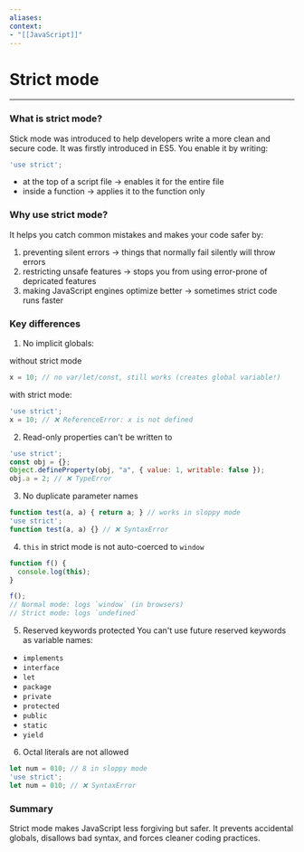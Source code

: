 ```yaml
---
aliases:
context:
- "[[JavaScript]]"
---
```


# Strict mode

---
### What is strict mode?

Stick mode was introduced to help developers write a more clean and secure code.
It was firstly introduced in ES5.
You enable it by writing:
```js
'use strict';
```
- at the top of a script file -> enables it for the entire file
- inside a function -> applies it to the function only

### Why use strict mode?
It helps you catch common mistakes and makes your code safer by:
1. preventing silent errors -> things that normally fail silently will throw errors
2. restricting unsafe features -> stops you from using error-prone of depricated features
3. making JavaScript engines optimize better -> sometimes strict code runs faster

### Key differences
1. No implicit globals:

without strict mode
```js
x = 10; // no var/let/const, still works (creates global variable!)
```

with strict mode:
```js
'use strict';
x = 10; // ❌ ReferenceError: x is not defined
```

2. Read-only properties can't be written to
```js
'use strict';
const obj = {};
Object.defineProperty(obj, "a", { value: 1, writable: false });
obj.a = 2; // ❌ TypeError
```

3. No duplicate parameter names
```js
function test(a, a) { return a; } // works in sloppy mode
'use strict';
function test(a, a) {} // ❌ SyntaxError
```

4. `this` in strict mode is not auto-coerced to `window`
```js
function f() {
  console.log(this);
}

f(); 
// Normal mode: logs `window` (in browsers)
// Strict mode: logs `undefined`
```

5. Reserved keywords protected
You can't use future reserved keywords as variable names:
- `implements`
- `interface`
- `let`
- `package`
- `private`
- `protected`
- `public`
- `static`
- `yield`

6. Octal literals are not allowed
```js
let num = 010; // 8 in sloppy mode
'use strict';
let num = 010; // ❌ SyntaxError
```

### Summary
Strict mode makes JavaScript less forgiving but safer.
It prevents accidental globals, disallows bad syntax, and forces cleaner coding practices.
